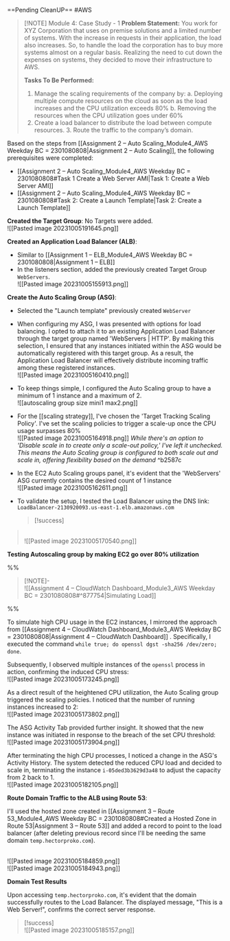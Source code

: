 ==Pending CleanUP==
#AWS

> [!NOTE] Module 4: Case Study - 1
> **Problem Statement:** 
> You work for XYZ Corporation that uses on premise solutions and a limited number of systems. With the increase in requests in their application, the load also increases. So, to handle the load the corporation has to buy more systems almost on a regular basis. Realizing the need to cut down the expenses on systems, they decided to move their infrastructure to AWS. 
> 
> **Tasks To Be Performed:** 
> 1. Manage the scaling requirements of the company by: 
>    a. Deploying multiple compute resources on the cloud as soon as the load increases and the CPU utilization exceeds 80% 
>    b. Removing the resources when the CPU utilization goes under 60% 
> 2. Create a load balancer to distribute the load between compute resources. 3. Route the traffic to the company’s domain.

Based on the steps from [[Assignment 2 – Auto Scaling_Module4_AWS Weekday BC = 2301080808|Assignment 2 – Auto Scaling]], the following prerequisites were completed:
- [[Assignment 2 – Auto Scaling_Module4_AWS Weekday BC = 2301080808#Task 1 Create a Web Server AMI|Task 1: Create a Web Server AMI]]
- [[Assignment 2 – Auto Scaling_Module4_AWS Weekday BC = 2301080808#Task 2: Create a Launch Template|Task 2: Create a Launch Template]]

**Created the Target Group**: No Targets were added.
<br>![[Pasted image 20231005191645.png]]

**Created an Application Load Balancer (ALB)**:
- Similar to [[Assignment 1 – ELB_Module4_AWS Weekday BC = 2301080808|Assignment 1 – ELB]]
- In the listeners section, added the previously created Target Group `WebServers`.
  <br>![[Pasted image 20231005155913.png]]

**Create the Auto Scaling Group (ASG)**:
- Selected the "Launch template" previously created `WebServer`

- When configuring my ASG, I was presented with options for load balancing. I opted to attach it to an existing Application Load Balancer through the target group named 'WebServers | HTTP'. By making this selection, I ensured that any instances initiated within the ASG would be automatically registered with this target group. As a result, the Application Load Balancer will effectively distribute incoming traffic among these registered instances.
  <br>![[Pasted image 20231005160410.png]]

- To keep things simple, I configured the Auto Scaling group to have a minimum of 1 instance and a maximum of 2.
  <br>![[autoscaling group  size mini1 max2.png]]

- For the [[scaling strategy]], I've chosen the 'Target Tracking Scaling Policy'. I've set the scaling policies to trigger a scale-up once the CPU usage surpasses 80%
  <br>![[Pasted image 20231005164918.png]]
  *While there's an option to 'Disable scale in to create only a scale-out policy,' I've left it unchecked. This means the Auto Scaling group is configured to both scale out and scale in, offering flexibility based on the demand* ^b2587c

- In the EC2 Auto Scaling groups panel, it's evident that the 'WebServers' ASG currently contains the desired count of 1 instance
  <br>![[Pasted image 20231005162611.png]]


- To validate the setup, I tested the Load Balancer using the DNS link: `LoadBalancer-2130920093.us-east-1.elb.amazonaws.com`
  > [!success]
> <br>![[Pasted image 20231005170540.png]]

**Testing Autoscaling group by making EC2 go over 80% utilization** 

%%
> [!NOTE]-
> <br>![[Assignment 4 – CloudWatch Dashboard_Module3_AWS Weekday BC = 2301080808#^877754|Simulating Load]]
> 

%%

To simulate high CPU usage in the EC2 instances, I mirrored the approach from [[Assignment 4 – CloudWatch Dashboard_Module3_AWS Weekday BC = 2301080808|Assignment 4 – CloudWatch Dashboard]] . Specifically, I executed the command `while true; do openssl dgst -sha256 /dev/zero; done`.

Subsequently, I observed multiple instances of the `openssl` process in action, confirming the induced CPU stress:
<br>![[Pasted image 20231005173245.png]]

As a direct result of the heightened CPU utilization, the Auto Scaling group triggered the scaling policies. I noticed that the number of running instances increased to 2:
<br>![[Pasted image 20231005173802.png]]

The ASG Activity Tab provided further insight. It showed that the new instance was initiated in response to the breach of the set CPU threshold:
<br>![[Pasted image 20231005173904.png]]

After terminating the high CPU processes, I noticed a change in the ASG's Activity History. The system detected the reduced CPU load and decided to scale in, terminating the instance `i-05ded3b3629d3a48` to adjust the capacity from 2 back to 1.
<br>![[Pasted image 20231005182105.png]]



**Route Domain Traffic to the ALB using Route 53**:
    
I'll used the hosted zone created in [[Assignment 3 – Route 53_Module4_AWS Weekday BC = 2301080808#Created a Hosted Zone in Route 53|Assignment 3 – Route 53]] and added a record to point to the load balancer (after deleting previous record since I'll be needing the same domain `temp.hectorproko.com`).

<br>![[Pasted image 20231005184859.png]]<br>![[Pasted image 20231005184943.png]]

**Domain Test Results**

Upon accessing `temp.hectorproko.com`, it's evident that the domain successfully routes to the Load Balancer. The displayed message, "This is a Web Server!", confirms the correct server response.

> [!success]
> <br>![[Pasted image 20231005185157.png]]



